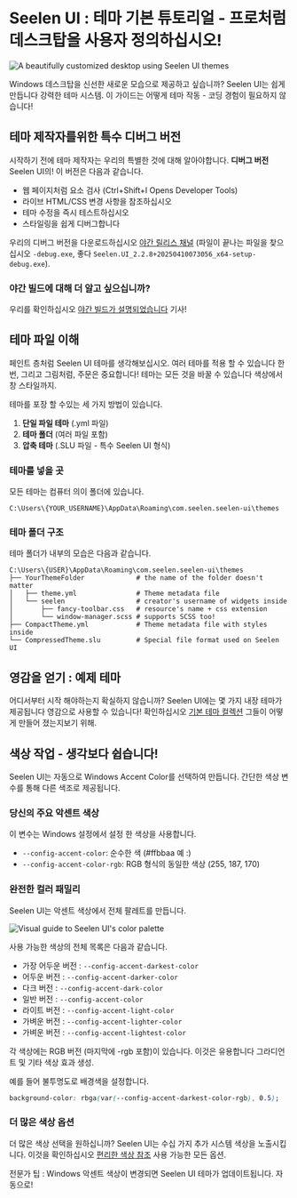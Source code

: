 # Seelen UI : 테마 기본 튜토리얼 - 프로처럼 데스크탑을 사용자 정의하십시오!

![A beautifully customized desktop using Seelen UI themes](https://raw.githubusercontent.com/Seelen-Inc/sl-blogs/refs/heads/master/blog/seelen-ui-theme-tutorial/image.png)

Windows 데스크탑을 신선한 새로운 모습으로 제공하고 싶습니까? Seelen UI는 쉽게 만듭니다
 강력한 테마 시스템. 이 가이드는 어떻게
 테마 작동 - 코딩 경험이 필요하지 않습니다!

## 테마 제작자를위한 특수 디버그 버전

시작하기 전에 테마 제작자는 우리의 특별한 것에 대해 알아야합니다. **디버그 버전**
Seelen UI의! 이 버전은 다음과 같습니다.

* 웹 페이지처럼 요소 검사 (Ctrl+Shift+I Opens Developer Tools)
* 라이브 HTML/CSS 변경 사항을 참조하십시오
* 테마 수정을 즉시 테스트하십시오
* 스타일링을 쉽게 디버그합니다

우리의 디버그 버전을 다운로드하십시오
[야간 릴리스 채널](https://seelen.io/apps/seelen-ui/releases/nightly)
(파일이 끝나는 파일을 찾으십시오 `-debug.exe`, 좋다
`Seelen.UI_2.2.8+20250410073056_x64-setup-debug.exe`).

### 야간 빌드에 대해 더 알고 싶으십니까?

우리를 확인하십시오
[야간 빌드가 설명되었습니다](https://seelen.io/blog/seelen-ui-nightly) 기사!

## 테마 파일 이해

페인트 층처럼 Seelen UI 테마를 생각해보십시오. 여러 테마를 적용 할 수 있습니다
 한 번, 그리고 그림처럼, 주문은 중요합니다! 테마는 모든 것을 바꿀 수 있습니다
 색상에서 창 스타일까지.

테마를 포장 할 수있는 세 가지 방법이 있습니다.

1. **단일 파일 테마** (.yml 파일)
2. **테마 폴더** (여러 파일 포함)
3. **압축 테마** (.SLU 파일 - 특수 Seelen UI 형식)

### 테마를 넣을 곳

모든 테마는 컴퓨터 의이 폴더에 있습니다.

```text
C:\Users\{YOUR_USERNAME}\AppData\Roaming\com.seelen.seelen-ui\themes
```

### 테마 폴더 구조

테마 폴더가 내부의 모습은 다음과 같습니다.

```text
C:\Users\{USER}\AppData\Roaming\com.seelen.seelen-ui\themes
├── YourThemeFolder             # the name of the folder doesn't matter
│   ├── theme.yml               # Theme metadata file
│   └── seelen                  # creator's username of widgets inside
│       ├── fancy-toolbar.css   # resource's name + css extension
│       └── window-manager.scss # supports SCSS too!
├── CompactTheme.yml            # Theme metadata file with styles inside
└── CompressedTheme.slu         # Special file format used on Seelen UI
```

## 영감을 얻기 : 예제 테마

어디서부터 시작 해야하는지 확실하지 않습니까? Seelen UI에는 몇 가지 내장 테마가 제공됩니다
 영감으로 사용할 수 있습니다! 확인하십시오
[기본 테마 컬렉션](https://github.com/eythaann/Seelen-UI/tree/master/static/themes)
그들이 어떻게 만들어 졌는지보기 위해.

## 색상 작업 - 생각보다 쉽습니다!

Seelen UI는 자동으로 Windows Accent Color를 선택하여 만듭니다.
 간단한 색상 변수를 통해 다른 색조로 제공됩니다.

### 당신의 주요 악센트 색상

이 변수는 Windows 설정에서 설정 한 색상을 사용합니다.

* `--config-accent-color`: 순수한 색 (#ffbbaa 예 :)
* `--config-accent-color-rgb`: RGB 형식의 동일한 색상 (255, 187, 170)

### 완전한 컬러 패밀리

Seelen UI는 악센트 색상에서 전체 팔레트를 만듭니다.

![Visual guide to Seelen UI's color palette](https://raw.githubusercontent.com/Seelen-Inc/sl-blogs/refs/heads/master/blog/seelen-ui-theme-tutorial/colors.png)

사용 가능한 색상의 전체 목록은 다음과 같습니다.

* 가장 어두운 버전 : `--config-accent-darkest-color`
* 어두운 버전 : `--config-accent-darker-color`
* 다크 버전 : `--config-accent-dark-color`
* 일반 버전 : `--config-accent-color`
* 라이트 버전 : `--config-accent-light-color`
* 가벼운 버전 : `--config-accent-lighter-color`
* 가벼운 버전 : `--config-accent-lightest-color`

각 색상에는 RGB 버전 (마지막에 -rgb 포함)이 있습니다. 이것은 유용합니다
 그라디언트 및 기타 색상 효과 생성.

예를 들어 불투명도로 배경색을 설정합니다.

```css
background-color: rbga(var(--config-accent-darkest-color-rgb), 0.5);
```

### 더 많은 색상 옵션

더 많은 색상 선택을 원하십니까? Seelen UI는 수십 가지 추가 시스템 색상을 노출시킵니다.
 이것을 확인하십시오
[편리한 색상 참조](https://gist.github.com/eythaann/cd9a3cda0206ce23a17f5ea00ec2ba06)
사용 가능한 모든 옵션.

전문가 팁 : Windows 악센트 색상이 변경되면 Seelen UI 테마가 업데이트됩니다.
 자동으로!
